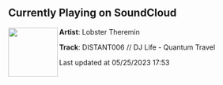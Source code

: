 ## Currently Playing on SoundCloud

[<img align="left" width="100" src="https://i1.sndcdn.com/artworks-eQV8soUaUsKTMJd2-gAY6wQ-t500x500.jpg">](https://soundcloud.com/lobster-theremin/distant006-dj-life-quantum-travel)

**Artist**: Lobster Theremin 

**Track**: DISTANT006 // DJ Life - Quantum Travel

Last updated at 05/25/2023 17:53
